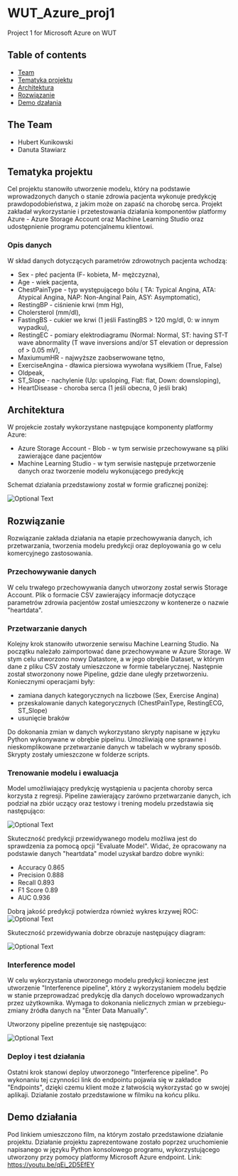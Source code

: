 # WUT_Azure_proj1
Project 1 for Microsoft Azure on WUT

## Table of contents
* [Team](#the-team)
* [Tematyka projektu](#tematyka-projektu)
* [Architektura](#architektura)
* [Rozwiązanie](#rozwiązanie)
* [Demo dzałania](#demo-działania)

## The Team
* Hubert Kunikowski
* Danuta Stawiarz

## Tematyka projektu
Cel projektu stanowiło utworzenie modelu, który na podstawie wprowadzonych danych o stanie zdrowia pacjenta wykonuje predykcję prawdopodobieństwa, z jakim może on zapaść na chorobę serca. Projekt zakładał wykorzystanie i przetestowania działania komponentów platformy Azure - Azure Storage Account oraz Machine Learning Studio oraz udostępnienie programu potencjalnemu klientowi.

### Opis danych
W skład danych dotyczących parametrów zdrowotnych pacjenta wchodzą:
* Sex - płeć pacjenta (F- kobieta, M- mężczyzna),
* Age - wiek pacjenta,
* ChestPainType - typ występującego bólu ( TA: Typical Angina, ATA: Atypical Angina, NAP: Non-Anginal Pain, ASY: Asymptomatic),
* RestingBP - ciśnienie krwi (mm Hg),
* Cholersterol (mm/dl),
* FastingBS - cukier we krwi (1 jeśli FastingBS > 120 mg/dl, 0: w innym wypadku),
* RestingEC - pomiary elektrodiagramu (Normal: Normal, ST: having ST-T wave abnormality (T wave inversions and/or ST elevation or depression of > 0.05 mV),
* MaxiumumHR - najwyższe zaobserwowane tętno, 
* ExerciseAngina - dławica piersiowa wywołana wysiłkiem (True, False)
* Oldpeak,
* ST_Slope - nachylenie (Up: upsloping, Flat: flat, Down: downsloping),
* HeartDisease - choroba serca (1 jeśli obecna, 0 jeśli brak)



## Architektura
W projekcie zostały wykorzystane następujące komponenty platformy Azure:
* Azure Storage Account - Blob - w tym serwisie przechowywane są pliki zawierające dane pacjentów
* Machine Learning Studio - w tym serwisie następuje przetworzenie danych oraz tworzenie modelu wykonującego predykcję

Schemat działania przedstawiony został w formie graficznej poniżej:

![Optional Text](images/architecture.png)



## Rozwiązanie
Rozwiązanie zakłada działania na etapie przechowywania danych, ich przetwarzania, tworzenia modelu predykcji oraz deployowania go w celu komercyjnego zastosowania.

### Przechowywanie danych
W celu trwałego przechowywania danych utworzony został serwis Storage Account. Plik o formacie CSV zawierający informacje dotyczące parametrów zdrowia pacjentów został umieszczony w kontenerze o nazwie "heartdata".

### Przetwarzanie danych
Kolejny krok stanowiło utworzenie serwisu Machine Learning Studio. Na początku należało zaimportować dane przechowywane w Azure Storage. W stym celu utworzono nowy Datastore, a w jego obrębie Dataset, w którym dane z pliku CSV zostały umieszczone w formie tabelarycznej.
Następnie został stworzonony nowe Pipeline, gdzie dane uległy przetworzeniu. Koniecznymi operacjami były:
* zamiana danych kategorycznych na liczbowe (Sex, Exercise Angina)
* przeskalowanie danych kategorycznych (ChestPainType, RestingECG, ST_Slope)
* usunięcie braków

Do dokonania zmian w danych wykorzystano skrypty napisane w języku Python wykonywane w obrębie pipelinu. Umożliwiają one sprawne i nieskomplikowane przetwarzanie danych w tabelach w wybrany sposób. Skrypty zostały umieszczone w folderze scripts.

### Trenowanie modelu i ewaluacja
Model umożliwiający predykcję wystąpienia u pacjenta choroby serca korzysta z regresji. Pipeline zawierający zarówno przetwarzanie danych, ich podział na zbiór uczący oraz testowy i trening modelu przedstawia się następująco:

![Optional Text](images/train-pipeline.png)


Skuteczność predykcji przewidywanego modelu możliwa jest do sprawdzenia za pomocą opcji "Evaluate Model". Widać, że opracowany na podstawie danych "heartdata" model uzyskał bardzo dobre wyniki:
 * Accuracy 0.865
 * Precision 0.888
 * Recall 0.893
 * F1 Score 0.89
 * AUC 0.936

Dobrą jakość predykcji potwierdza również wykres krzywej ROC:
![Optional Text](images/roc-curve.png)

Skuteczność przewidywania dobrze obrazuje następujący diagram:

![Optional Text](images/prediction-correctness.png)

### Interference model
W celu wykorzystania utworzonego modelu predykcji konieczne jest utworzenie "Interference pipeline", który z wykorzystaniem modelu będzie w stanie przeprowadzać predykcję dla danych docelowo wprowadzanych przez użytkownika. Wymaga to dokonania nielicznych zmian w przebiegu- zmiany źródła danych na "Enter Data Manually".

Utworzony pipeline prezentuje się następująco:

![Optional Text](images/test-pipeline.png)



### Deploy i test działania
Ostatni krok stanowi deploy utworzonego "Interference pipeline". Po wykonaniu tej czynności link do endpointu pojawia się w zakładce "Endpoints", dzięki czemu klient może z łatwością wykorzystać go w swojej aplikaji. Działanie zostało przedstawione w filmiku na końcu pliku.


## Demo działania
Pod linkiem umieszczono film, na którym zostało przedstawione działanie projektu. Działanie projektu zaprezentowane zostało poprzez uruchomienie napisanego w języku Python konsolowego programu, wykorzystującego utworzony przy pomocy platformy Microsoft Azure endpoint.
Link: https://youtu.be/qEi_2D5EfEY
